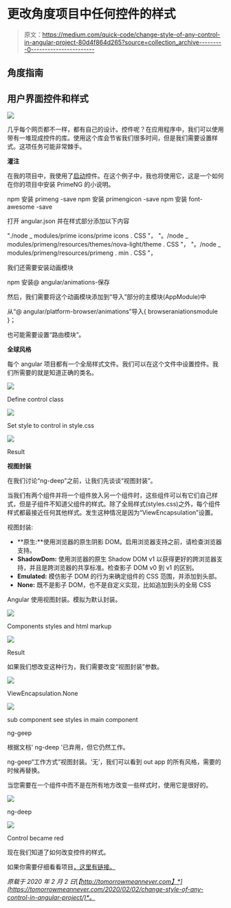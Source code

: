 # 更改角度项目中任何控件的样式

> 原文：<https://medium.com/quick-code/change-style-of-any-control-in-angular-project-80d4f864d265?source=collection_archive---------0----------------------->

## 角度指南

## 用户界面控件和样式

![](img/e5a7d5ecb7dee997924cd6ecef10a1a9.png)

几乎每个网页都不一样，都有自己的设计。控件呢？在应用程序中，我们可以使用带有一堆现成控件的库。使用这个库会节省我们很多时间，但是我们需要设置样式。这项任务可能非常棘手。

**灌注**

在我的项目中，我使用了[启动](https://primefaces.org/primeng/#/)控件。在这个例子中，我也将使用它，这是一个如何在你的项目中安装 PrimeNG 的小说明。

npm 安装 primeng -save
npm 安装 primengicon -save
npm 安装 font-awesome -save

打开 angular.json 并在样式部分添加以下内容

"./node _ modules/prime icons/prime icons . CSS "，
"。/node _ modules/primeng/resources/themes/nova-light/theme . CSS "，
"。/node _ modules/primeng/resources/primeng . min . CSS "，

我们还需要安装动画模块

npm 安装@ angular/animations-保存

然后，我们需要将这个动画模块添加到“导入”部分的主模块(AppModule)中

从“@ angular/platform-browser/animations”导入{ browseraniationsmodule }；

也可能需要设置“路由模块”。

**全球风格**

每个 angular 项目都有一个全局样式文件。我们可以在这个文件中设置控件。我们所需要的就是知道正确的类名。

![](img/320227b9bf1cf44822ab41cafc984f7e.png)

Define control class

![](img/23f9f92ccd5e309d6700d4d15aafe79d.png)

Set style to control in style.css

![](img/17088f4eaa9c20175348cde90f1a325c.png)

Result

**视图封装**

在我们讨论“ng-deep”之前，让我们先谈谈“视图封装”。

当我们有两个组件并将一个组件放入另一个组件时，这些组件可以有它们自己样式，但是子组件不知道父组件的样式。除了全局样式(styles.css)之外，每个组件样式都最接近任何其他样式。发生这种情况是因为“ViewEncapsulation”设置。

视图封装:

*   **原生:**使用浏览器的原生阴影 DOM。启用浏览器支持之前，请检查浏览器支持。
*   **ShadowDom:** 使用浏览器的原生 Shadow DOM v1 以获得更好的跨浏览器支持，并且是跨浏览器的共享标准。检查影子 DOM v0 到 v1 的区别。
*   **Emulated:** 模仿影子 DOM 的行为来确定组件的 CSS 范围，并添加到头部。
*   **None:** 既不是影子 DOM，也不是自定义实现，比如追加到头的全局 CSS

Angular 使用视图封装。模拟为默认封装。

![](img/982b924d0a065991ba1d93322966aea5.png)

Components styles and html markup

![](img/3b597431fa4b87883d3779ef2501ad80.png)

Result

如果我们想改变这种行为，我们需要改变“视图封装”参数。

![](img/3c96daaba52da0184e2e15aee2fc8b8d.png)

ViewEncapsulation.None

![](img/cf0a599a07d579d8b808aeef47577b36.png)

sub component see styles in main component

ng-geep

根据文档' ng-deep '已弃用，但它仍然工作。

ng-geep“工作方式”视图封装。‘无’，我们可以看到 out app 的所有风格，需要的时候再替换。

当您需要在一个组件中而不是在所有地方改变一些样式时，使用它是很好的。

![](img/cd338789171fb9f7d87c52e747c1bde7.png)

ng-deep

![](img/56bf91307c19216d4ae0db304430b906.png)

Control became red

现在我们知道了如何改变控件的样式。

如果你需要仔细看看项目[，这里有链接。](https://github.com/8Tesla8/ng-deep)

*原载于 2020 年 2 月 2 日*[*【http://tomorrowmeannever.com】*](https://tomorrowmeannever.com/2020/02/02/change-style-of-any-control-in-angular-project/)*。*